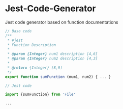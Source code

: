 # Jest-Code-Generator
Jest code generator based on function documentations

```javascript
// Base code
/**
 * #jest
 * Function Description
 *
 * @param {Integer} num1 description [4,6]
 * @param {Integer} num2 description [4,3]
 *
 * @return {Integer} [8,9]
 */
export function sumFunction (num1, num2) { ... }
```

```javascript
// Jest code

import {sumFunction} from 'File'

...
```

